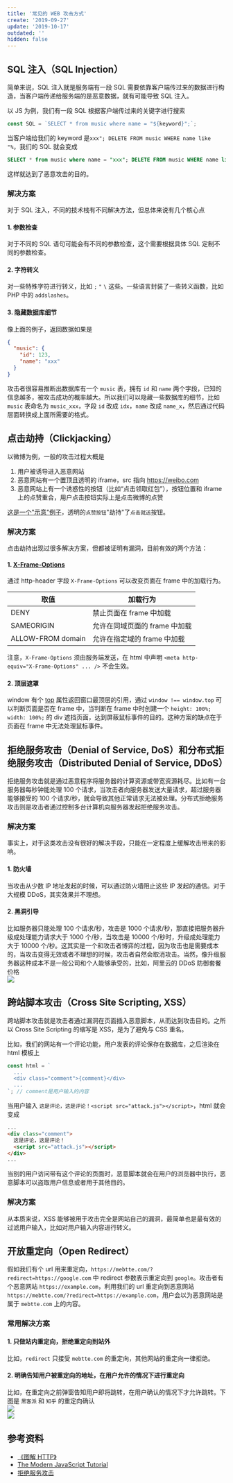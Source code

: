 ```yaml
---
title: '常见的 WEB 攻击方式'
create: '2019-09-27'
update: '2019-10-17'
outdated: ''
hidden: false
---
```


## SQL 注入（SQL Injection）

简单来说，SQL 注入就是服务端有一段 SQL 需要依靠客户端传过来的数据进行构造，当客户端传递给服务端的是恶意数据，就有可能导致 SQL 注入。

以 JS 为例，我们有一段 SQL 根据客户端传过来的关键字进行搜索

```js
const SQL = `SELECT * from music where name = "${keyword}";`;
```

当客户端给我们的 keyword 是`xxx"; DELETE FROM music WHERE name like "%`，我们的 SQL 就会变成

```sql
SELECT * from music where name = "xxx"; DELETE FROM music WHERE name like "%";
```

这样就达到了恶意攻击的目的。

### 解决方案

对于 SQL 注入，不同的技术栈有不同解决方法，但总体来说有几个核心点

#### 1. 参数检查

对于不同的 SQL 语句可能会有不同的参数检查，这个需要根据具体 SQL 定制不同的参数检查。

#### 2. 字符转义

对一些特殊字符进行转义，比如 `;` `"` `\` 这些。一些语言封装了一些转义函数，比如 PHP 中的 `addslashes`。

#### 3. 隐藏数据库细节

像上面的例子，返回数据如果是

```json
{
  "music": {
    "id": 123,
    "name": "xxx"
  }
}
```

攻击者很容易推断出数据库有一个 `music` 表，拥有 `id` 和 `name` 两个字段，已知的信息越多，被攻击成功的概率越大。所以我们可以隐藏一些数据库的细节，比如 `music` 表命名为 `music_xxx`，字段 `id` 改成 `idx`，`name` 改成 `name_x`，然后通过代码层面转换成上面所需要的格式。

## 点击劫持（Clickjacking）

以微博为例，一般的攻击过程大概是

1. 用户被诱导进入恶意网站
2. 恶意网站有一个置顶且透明的 iframe，src 指向 https://weibo.com
3. 恶意网站上有一个诱惑性的按钮（比如“点击领取红包”），按钮位置和 iframe 上的点赞重合，用户点击按钮实际上是点击微博的点赞

[这是一个"示意"例子](/demo/clickjacking.html)，透明的`点赞按钮`"劫持"了`点击就送`按钮。

### 解决方案

点击劫持出现过很多解决方案，但都被证明有漏洞，目前有效的两个方法：

#### 1. [X-Frame-Options](https://developer.mozilla.org/zh-CN/docs/Web/HTTP/X-Frame-Options)

通过 http-header 字段 `X-Frame-Options` 可以改变页面在 frame 中的加载行为。

| 取值              | 加载行为                      |
| ----------------- | ----------------------------- |
| DENY              | 禁止页面在 frame 中加载       |
| SAMEORIGIN        | 允许在同域页面的 frame 中加载 |
| ALLOW-FROM domain | 允许在指定域的 frame 中加载   |

注意，`X-Frame-Options` 须由服务端发送，在 html 中声明 `<meta http-equiv="X-Frame-Options" ... />` 不会生效。

#### 2. 顶层遮罩

window 有个 [top](https://developer.mozilla.org/zh-CN/docs/Web/API/Window/top) 属性返回窗口最顶层的引用，通过 `window !== window.top` 可以判断页面是否在 frame 中，当判断在 frame 中时创建一个 `height: 100%; width: 100%;` 的 div 遮挡页面，达到屏蔽鼠标事件的目的。这种方案的缺点在于页面在 frame 中无法处理鼠标事件。

## 拒绝服务攻击（Denial of Service, DoS）和分布式拒绝服务攻击（Distributed Denial of Service, DDoS）

拒绝服务攻击就是通过恶意程序将服务器的计算资源或带宽资源耗尽。比如有一台服务器每秒钟能处理 100 个请求，当攻击者向服务器发送大量请求，超过服务器能够接受的 100 个请求/秒，就会导致其他正常请求无法被处理。分布式拒绝服务攻击则是攻击者通过控制多台计算机向服务器发起拒绝服务攻击。

### 解决方案

事实上，对于这类攻击没有很好的解决手段，只能在一定程度上缓解攻击带来的影响。

#### 1. 防火墙

当攻击从少数 IP 地址发起的时候，可以通过防火墙阻止这些 IP 发起的通信。对于大规模 DDoS，其实效果并不理想。

#### 2. 黑洞引导

比如服务器只能处理 100 个请求/秒，攻击是 1000 个请求/秒，那直接把服务器升级成处理能力请求大于 1000 个/秒，当攻击是 10000 个/秒时，升级成处理能力大于 10000 个/秒。这其实是一个和攻击者博弈的过程，因为攻击也是需要成本的，当攻击变得无效或者不理想的时候，攻击者自然会取消攻击。当然，像升级服务器这种成本不是一般公司和个人能够承受的，比如，阿里云的 DDoS 防御套餐价格  
![](./ddos_price.png)

## 跨站脚本攻击（Cross Site Scripting, XSS）

跨站脚本攻击就是攻击者通过漏洞在页面插入恶意脚本，从而达到攻击目的。之所以 Cross Site Scripting 的缩写是 XSS，是为了避免与 CSS 重名。

比如，我们的网站有一个评论功能，用户发表的评论保存在数据库，之后渲染在 html 模板上

```js
const html = `
  ...
  <div class="comment">{comment}</div>
  ...
`; // comment是用户输入的内容
```

当用户输入 `这是评论，这是评论！<script src="attack.js"></script>`，html 就会变成

```html
...
<div class="comment">
  这是评论，这是评论！
  <script src="attack.js"></script>
</div>
...
```

当别的用户访问带有这个评论的页面时，恶意脚本就会在用户的浏览器中执行，恶意脚本可以盗取用户信息或者用于其他目的。

### 解决方案

从本质来说，XSS 能够被用于攻击完全是网站自己的漏洞，最简单也是最有效的过滤用户输入，比如对用户输入内容进行转义。

## 开放重定向（Open Redirect）

假如我们有个 url 用来重定向，`https://mebtte.com/?redirect=https://google.com` 中 redirect 参数表示重定向到 `google`。攻击者有个恶意网站 `https://example.com`，利用我们的 url 重定向到恶意网站 `https://mebtte.com/?redirect=https://example.com`，用户会以为恶意网站是属于 `mebtte.com` 上的内容。

### 常用解决方案

#### 1. 只做站内重定向，拒绝重定向到站外

比如，`redirect` 只接受 `mebtte.com` 的重定向，其他网站的重定向一律拒绝。

#### 2. 明确告知用户被重定向的地址，在用户允许的情况下进行重定向

比如，在重定向之前弹窗告知用户即将跳转，在用户确认的情况下才允许跳转。下图是 `黑客派` 和 `知乎` 的重定向确认  
![](./redirect_confirm.png)  
![](./redirect_confirm_2.png)

## 参考资料

- [《图解 HTTP》](https://book.douban.com/subject/25863515)
- [The Modern JavaScript Tutorial](http://javascript.info)
- [拒绝服务攻击](https://zh.wikipedia.org/wiki/%E9%98%BB%E6%96%B7%E6%9C%8D%E5%8B%99%E6%94%BB%E6%93%8A)
